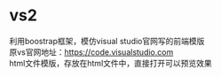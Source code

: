 # vs2
利用boostrap框架，模仿visual studio官网写的前端模版<br>
原vs官网地址：https://code.visualstudio.com<br>
html文件模版，存放在html文件中，直接打开可以预览效果<br>
